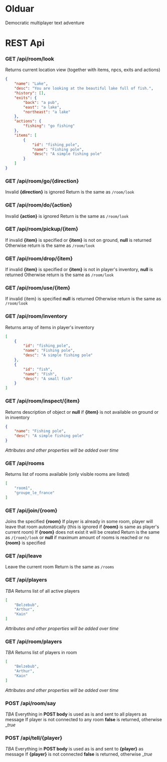 Olduar
======

Democratic multiplayer text adventure

REST Api
========

### GET /api/room/look
Returns current location view (together with items, npcs, exits and actions)
```json
{
    "name": "Lake",
    "desc": "You are looking at the beautiful lake full of fish.",
    "history": [],
    "exits": {
        "back": "a pub",
        "east": "a lake",
        "northeast": "a lake"
    },
    "actions": {
        "fishing": "go fishing"
    },
    "items": [
        {
            "id": "fishing_pole",
            "name": "Fishing pole",
            "desc": "A simple fishing pole"
        }
    ]
}
```

### GET /api/room/go/{direction}
Invalid __{direction}__ is ignored
Return is the same as `/room/look`

### GET /api/room/do/{action}
Invalid __{action}__ is ignored
Return is the same as `/room/look`

### GET /api/room/pickup/{item}
If invalid __{item}__ is specified or __{item}__ is not on ground, __null__ is returned
Otherwise return is the same as `/room/look`

### GET /api/room/drop/{item}
If invalid __{item}__ is specified or __{item}__ is not in player's inventory, __null__ is returned
Otherwise return is the same as `/room/look`

### GET /api/room/use/{item}
If invalid {item} is specified __null__ is returned
Otherwise return is the same as `/room/look`

### GET /api/room/inventory
Returns array of items in player's inventory
```json
[
	{
		"id": "fishing_pole",
		"name": "Fishing pole",
		"desc": "A simple fishing pole"
	},
	{
		"id": "fish",
		"name": "Fish",
		"desc": "A small fish"
	}
]
```

### GET /api/room/inspect/{item}
Returns description of object or __null__ if __{item}__ is not available on ground or in inventory
```json
{
    "name": "Fishing pole",
    "desc": "A simple fishing pole"
}
```
*Attributes and other properties will be added over time*

### GET /api/rooms
Returns list of rooms available (only visible rooms are listed)
```json
[
    "room1",
    "groupe_le_france"
]
```

### GET /api/join/{room}
Joins the specified __{room}__
If player is already in some room, player will leave that room automatically (this is ignored if __{room}__ is same as player's current room)
If __{room}__ does not exist it will be created
Return is the same as `/{room}/look` or __null__ if maximum amount of rooms is reached or no __{room}__ is specified

### GET /api/leave
Leave the current room
Return is the same as `/rooms`

### GET /api/players
*TBA*
Returns list of all active players
```json
[
    "Belzebub",
    "Arthur",
    "Kain"
]
```
*Attributes and other properties will be added over time*

### GET /api/room/players
*TBA*
Returns list of players in room
```json
[
    "Belzebub",
    "Arthur",
    "Kain"
]
```
*Attributes and other properties will be added over time*

### POST /api/room/say
*TBA*
Everything in __POST body__ is used as is and sent to all players as message
If player is not connected to any room __false__ is returned, otherwise __true_

### POST /api/tell/{player}
*TBA*
Everything in __POST body__ is used as is and sent to __{player}__ as message
If __{player}__ is not connected __false__ is returned, otherwise __true_